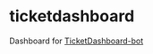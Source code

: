 # ticketdashboard

Dashboard for [TicketDashboard-bot](https://github.com/Neefs/Ticketdashboard-Bot)